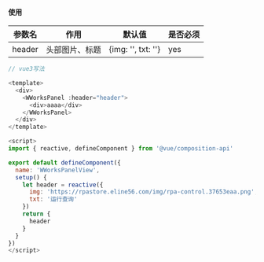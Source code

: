 #### 使用

| 参数名 | 作用           | 默认值             | 是否必须 |
| ------ | -------------- | ------------------ | -------- |
| header | 头部图片、标题 | {img: '', txt: ''} | yes      |

```javascript
// vue3写法

<template>
  <div>
    <WWorksPanel :header="header">
      <div>aaaa</div>
    </WWorksPanel>
  </div>
</template>

<script>
import { reactive, defineComponent } from '@vue/composition-api'

export default defineComponent({
  name: 'WWorksPanelView',
  setup() {
    let header = reactive({
      img: 'https://rpastore.eline56.com/img/rpa-control.37653eaa.png',
      txt: '运行查询'
    })
    return {
      header
    }
  }
})
</script>

```
